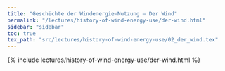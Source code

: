 ```yaml
---
title: "Geschichte der Windenergie-Nutzung – Der Wind"
permalink: "/lectures/history-of-wind-energy-use/der-wind.html"
sidebar: "sidebar"
toc: true
tex_path: "src/lectures/history-of-wind-energy-use/02_der_wind.tex"
---
```


{% include lectures/history-of-wind-energy-use/der-wind.html %}